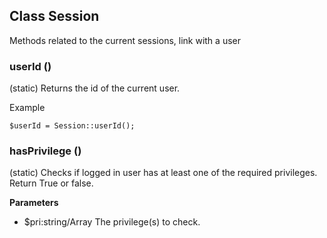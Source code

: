 ## Class Session
Methods related to the current sessions, link with a user

### userId ()
(static) Returns the id of the current user.

Example
```
$userId = Session::userId();
```


### hasPrivilege ()
(static) Checks if logged in user has at least one of the required privileges.
Return True or false.

**Parameters**
- $pri:string/Array The privilege(s) to check.

